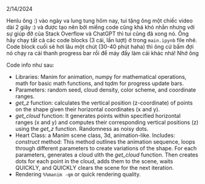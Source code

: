 2/14/2024

Henlu ông :) vào ngày va lung tung hôm nay, tui tặng ông một chiếc video dài 2 giây :) và được tạo nên bởi miếng code cũng khá khó nhằn nhưng với sự giúp đỡ của Stack Overflow và ChatGPT thì tui cũng đã xong nó. Ông hãy chạy tất cả các code blocks (3 cái, lần lượt) ở trong `main.ipynb` file nhé. Code block cuối sẽ hơi lâu một chút (30-40 phút haha) thì ông cứ bấm đợi nó chạy ra cái thanh progress bar rồi để máy đấy làm cái khác nhá! Nhớ ông

Code info như sau:

- Libraries: Manim for animation, numpy for mathematical operations, math for basic math functions, and tqdm for progress update bars.
- Parameters: random seed, cloud density, color scheme, and coordinate ranges.
- *get_z* function: calculates the vertical position (z-coordinate) of points on the shape given their horizontal coordinates (x and y).
- *get_cloud* function: It generates points within specified horizontal ranges (x and y) and computes their corresponding vertical positions (z) using the *get_z* function. Randomness as noisy dots.
- Heart Class: a Manim scene class, 3d, animation-like. Includes: *construct* method: This method outlines the animation sequence, loops through different parameters to create variations of the shape. For each parameters, generates a cloud ưith the *get_cloud* function. Then creates dots for each point in the cloud, adds them to the scene, waits QUICKLY, and QUICKLY clears the scene for the next iteration.
- Rendering `%%manim -qm` or quick rendering quality.
